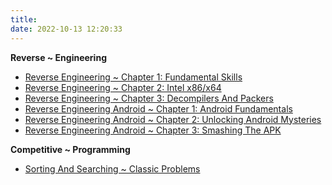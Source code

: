 ```yaml
---
title: 
date: 2022-10-13 12:20:33
---
```



**Reverse ~ Engineering** 

* [Reverse Engineering ~ Chapter 1: Fundamental Skills](https://github.com/IR0NBYTE/binaries/blob/main/Reverse%20Engineering/Reverse_Engineering-Fund.pdf)
* [Reverse Engineering ~ Chapter 2: Intel x86/x64](https://github.com/IR0NBYTE/binaries/blob/main/Reverse%20Engineering/Reverse_x86-x64.pdf)
* [Reverse Engineering ~ Chapter 3: Decompilers And Packers](https://github.com/IR0NBYTE/binaries/blob/main/Reverse%20Engineering/Reverse_Decompilers_Packers.pdf)
* [Reverse Engineering Android ~ Chapter 1: Android Fundamentals](../Android-REV_1/)
* [Reverse Engineering Android ~ Chapter 2: Unlocking Android Mysteries](../Android-REV-2/)
* [Reverse Engineering Android ~ Chapter 3: Smashing The APK](../Android-REV-3/)

**Competitive ~ Programming**

* [Sorting And Searching ~ Classic Problems](../Sorting%26Searching/)

